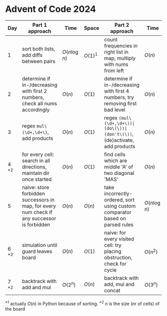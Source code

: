 # Advent of Code 2024

| Day       | Part 1 approach                                                                             | Time          | Space      | Part 2 approach                                                                | Time         | Space    |
|-----------|---------------------------------------------------------------------------------------------|---------------|------------|--------------------------------------------------------------------------------|--------------|----------|
| 1         | sort both lists, add diffs between pairs                                                    | $O(n \log n)$ | $O(1)^{1}$ | count frequencies in right list in map, multiply with nums from left           | $O(n)$       | $O(n)$   |
| 2         | determine if in-/decreasing with first 2 numbers, check all nums accordingly                | $O(n)$        | $O(1)$     | determine if in-/decreasing with first 4 numbers, try removing first bad level | $O(n)$       | $O(1)$   |
| 3         | regex `mul\(\d+,\d+\)`, add products                                                        | $O(n)$        | $O(1)$     | regex `(mul\(\d+,\d+\))\|(do\(\))\|(don't\(\))`, (de)activate, add products    | $O(n)$       | $O(1)$   |
| 4 $^{*2}$ | for every cell: search in all directions, maintain dir once started                         | $O(n)$        | $O(1)$     | find cells which are middle 'A' of two diagonal 'MAS'                          | $O(n)$       | $O(n)$   |
| 5         | naive: store forbidden successors in map, for every num check if any successor is forbidden | $O(n)$        | $O(n)$     | take incorrectly-ordered, sort using custom comparator based on parsed rules   | $O(n\log n)$ | $O(1)^1$ |
| 6 $^{*2}$ | simulation until guard leaves board                                                         | $O(n)$        | $O(1)$     | naive: for every visited cell: try placing obstruction, check for cycle        | $O(n^2)$     | $O(n)$   |
| 7 $^{*2}$ | backtrack with add and mul                                                                  | $O(2^n)$      | $O(n)$     | backtrack with add, mul and concat                                             | $O(3^n)$     | $O(n)$   |

$^{*1}$ actually $O(n)$ in Python because of sorting.
$^{*2}$ $n$ is the size (nr of cells) of the board

